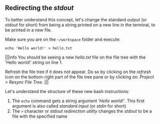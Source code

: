 ## Redirecting the _stdout_ 

To better understand this concept, let's change the standard output (or _stdout_ for short) from being a string printed on a new line in the terminal, to be printed in a new file.

Make sure you are on the `~/workspace` folder and execute:

```
echo 'Hello world!' > hello.txt
```

|||info
You should be seeing a new _hello.txt_ file on the file tree with the 'Hello world!' string on line 1. 

Refresh the file tree if it does not appear.
Do so by clicking on the _refresh icon_ on the bottom-right part of the file tree pane or by clicking on: _Project > Resync File Tree_.
|||
 
Let's understand the structure of these new bash instructions:

1. The `echo` command gets a string argument _‘Hello world!’_. This first argument is also called _standard input_ (or _stdin_ for short)
2. The `>` character or _stdout redirection utility_ changes the _stdout_ to be a file with the specified name
